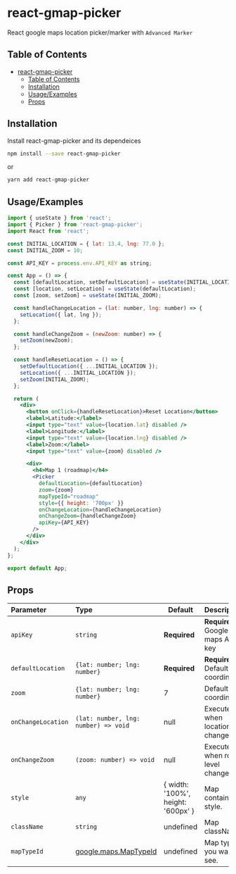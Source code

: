 
# react-gmap-picker

React google maps location picker/marker with `Advanced Marker`


## Table of Contents

- [react-gmap-picker](#react-gmap-picker)
  - [Table of Contents](#table-of-contents)
  - [Installation](#installation)
  - [Usage/Examples](#usageexamples)
  - [Props](#props)

## Installation


Install react-gmap-picker and its dependeices
```sh
npm install --save react-gmap-picker
```
or
```sh
yarn add react-gmap-picker
```
## Usage/Examples

```jsx
import { useState } from 'react';
import { Picker } from 'react-gmap-picker';
import React from 'react';

const INITIAL_LOCATION = { lat: 13.4, lng: 77.0 };
const INITIAL_ZOOM = 10;

const API_KEY = process.env.API_KEY as string;

const App = () => {
  const [defaultLocation, setDefaultLocation] = useState(INITIAL_LOCATION);
  const [location, setLocation] = useState(defaultLocation);
  const [zoom, setZoom] = useState(INITIAL_ZOOM);

  const handleChangeLocation = (lat: number, lng: number) => {
    setLocation({ lat, lng });
  };

  const handleChangeZoom = (newZoom: number) => {
    setZoom(newZoom);
  };

  const handleResetLocation = () => {
    setDefaultLocation({ ...INITIAL_LOCATION });
    setLocation({ ...INITIAL_LOCATION });
    setZoom(INITIAL_ZOOM);
  };

  return (
    <div>
      <button onClick={handleResetLocation}>Reset Location</button>
      <label>Latitude:</label>
      <input type="text" value={location.lat} disabled />
      <label>Longitude:</label>
      <input type="text" value={location.lng} disabled />
      <label>Zoom:</label>
      <input type="text" value={zoom} disabled />

      <div>
        <h4>Map 1 (roadmap)</h4>
        <Picker
          defaultLocation={defaultLocation}
          zoom={zoom}
          mapTypeId="roadmap"
          style={{ height: '700px' }}
          onChangeLocation={handleChangeLocation}
          onChangeZoom={handleChangeZoom}
          apiKey={API_KEY}
        />
      </div>
    </div>
  );
};

export default App;
```


## Props

| Parameter | Type     | Default  | Description                |
| :-------- | :------- | ---------| :------------------------- |
| `apiKey` | `string` | **Required** | **Required**. Google maps API key |
| `defaultLocation` | `{lat: number; lng: number}` |  **Required** |  **Required**. Default coordinate. |
| `zoom` | `{lat: number; lng: number}` | 7 | Default coordinate. |
| `onChangeLocation` | `(lat: number, lng: number) => void` | null | Executes when location changes. |
| `onChangeZoom` | `(zoom: number) => void` | null | Executes when room level changes. |
| `style` | `any` | { width: '100%', height: '600px' } | Map container style. |
| `className` | `string` | undefined | Map className. |
| `mapTypeId` | [google.maps.MapTypeId](https://developers.google.com/maps/documentation/javascript/maptypes) | undefined | Map type you want to see. |

